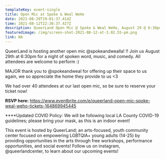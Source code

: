 ```yaml
---
templateKey: event-single
title: Open Mic at Spoke & Weal WeHo
date: 2021-08-29T19:01:37.414Z
time: 2021-08-12T22:30:37.427Z
description: QueerLand Open Mic @ Spoke & Weal WeHo, August 29 @ 6:30pm
featuredimage: /img/screen-shot-2021-08-12-at-3.02.55-pm.png
link: NA
---
```

QueerLand is hosting another open mic @spokeandwealla! !! Join us August 29th at 6:30pm for a night of spoken word, music, and comedy. All attendees are welcome to perform :) 

MAJOR thank you to @spokeandweal for offering up their space to us again, we so appreciate the home they provide to us <3

 We had over 40 attendees at our last open mic, so be sure to reserve your ticket now!

**RSVP here:** https://www.eventbrite.com/e/queerland-open-mic-spoke-weal-weho-tickets-164869945445

\*\*\*\*Updated COVID Policy: We will be following local LA County COVID-19 guidelines; please bring your mask, as this is an indoor event! 

This event is hosted by QueerLand; an arts-focused, youth community center focused on empowering LGBTQIA+ young adults (14-25) by providing opportunities in the arts through free workshops, performance opportunities, and social events! Follow us on instagram, @queerlandcenter, to learn  about our upcoming events!